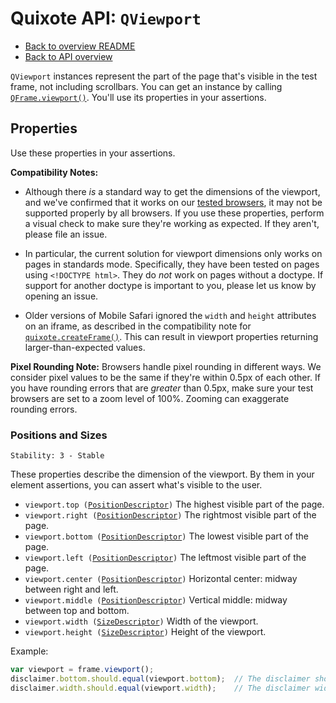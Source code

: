 # Quixote API: `QViewport`

* [Back to overview README](../README.md)
* [Back to API overview](api.md)

`QViewport` instances represent the part of the page that's visible in the test frame, not including scrollbars. You can get an instance by calling [`QFrame.viewport()`](QFrame.md#frameviewport). You'll use its properties in your assertions.


## Properties

Use these properties in your assertions.

**Compatibility Notes:**

* Although there *is* a standard way to get the dimensions of the viewport, and we've confirmed that it works on our [tested browsers](../build/config/tested_browsers.js), it may not be supported properly by all browsers. If you use these properties, perform a visual check to make sure they're working as expected. If they aren't, please file an issue.

* In particular, the current solution for viewport dimensions only works on pages in standards mode. Specifically, they have been tested on pages using `<!DOCTYPE html>`. They do *not* work on pages without a doctype. If support for another doctype is important to you, please let us know by opening an issue.

* Older versions of Mobile Safari ignored the `width` and `height` attributes on an iframe, as described in the compatibility note for [`quixote.createFrame()`](quixote.md#quixotecreateframe). This can result in viewport properties returning larger-than-expected values.

**Pixel Rounding Note:** Browsers handle pixel rounding in different ways. We consider pixel values to be the same if they're within 0.5px of each other. If you have rounding errors that are *greater* than 0.5px, make sure your test browsers are set to a zoom level of 100%. Zooming can exaggerate rounding errors.


### Positions and Sizes

```
Stability: 3 - Stable
```

These properties describe the dimension of the viewport. By them in your element assertions, you can assert what's visible to the user.

* `viewport.top (`[`PositionDescriptor`](PositionDescriptor.md)`)` The highest visible part of the page.
* `viewport.right (`[`PositionDescriptor`](PositionDescriptor.md)`)` The rightmost visible part of the page.
* `viewport.bottom (`[`PositionDescriptor`](PositionDescriptor.md)`)` The lowest visible part of the page.
* `viewport.left (`[`PositionDescriptor`](PositionDescriptor.md)`)` The leftmost visible part of the page.
* `viewport.center (`[`PositionDescriptor`](PositionDescriptor.md)`)` Horizontal center: midway between right and left.
* `viewport.middle (`[`PositionDescriptor`](PositionDescriptor.md)`)` Vertical middle: midway between top and bottom.
* `viewport.width (`[`SizeDescriptor`](SizeDescriptor.md)`)` Width of the viewport.
* `viewport.height (`[`SizeDescriptor`](SizeDescriptor.md)`)` Height of the viewport.

Example:

```javascript
var viewport = frame.viewport();
disclaimer.bottom.should.equal(viewport.bottom);  // The disclaimer should be flush to the bottom of the viewport
disclaimer.width.should.equal(viewport.width);    // The disclaimer width should equal the viewport width
```
